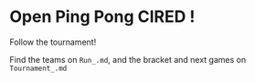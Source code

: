 # Open Ping Pong CIRED ! 



Follow the tournament!

Find the teams on `Run_.md`, and the bracket and next games on `Tournament_.md`

